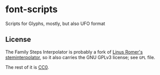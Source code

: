 # font-scripts
Scripts for Glyphs, mostly, but also UFO format

## License

The Family Steps Interpolator is probably a fork of [Linus Romer's steminterpolator]( https://github.com/linusromer/steminterpolation), so it also carries the GNU GPLv3 license; see `GPL` file.

The rest of it is [CC0](https://creativecommons.org/share-your-work/public-domain/cc0/).
